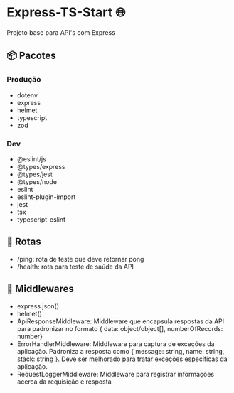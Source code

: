 # Express-TS-Start 🌐

Projeto base para API's com Express

## 📦 Pacotes

### Produção
- dotenv
- express
- helmet
- typescript
- zod

### Dev
- @eslint/js
- @types/express
- @types/jest
- @types/node
- eslint
- eslint-plugin-import
- jest
- tsx
- typescript-eslint

## 🔀 Rotas

- /ping: rota de teste que deve retornar pong
- /health: rota para teste de saúde da API

## 🧩 Middlewares

- express.json()
- helmet()
- ApiResponseMiddleware: Middleware que encapsula respostas da API para padronizar no formato { data: object/object[], numberOfRecords: number}
- ErrorHandlerMiddleware: Middleware para captura de exceções da aplicação. Padroniza a resposta como { message: string, name: string, stack: string }. Deve ser melhorado para tratar exceções específicas da aplicação.
- RequestLoggerMiddleware: Middleware para registrar informações acerca da requisição e resposta
